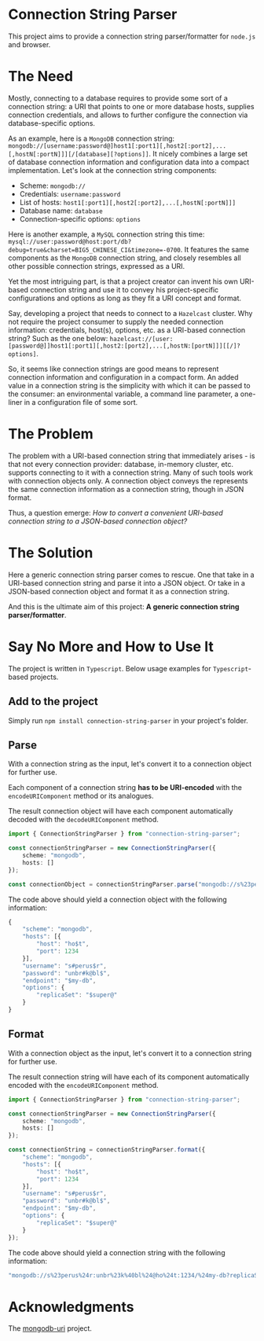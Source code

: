 # Connection String Parser
This project aims to provide a connection string parser/formatter for `node.js` and browser.

# The Need
Mostly, connecting to a database requires to provide some sort of a connection string: a URI that points to one or more database hosts, supplies connection credentials, and allows to further configure the connection via database-specific options.

As an example, here is a `MongoDB` connection string: `mongodb://[username:password@]host1[:port1][,host2[:port2],...[,hostN[:portN]]][/[database][?options]]`. It nicely combines a large set of database connection information and configuration data into a compact implementation. Let's look at the connection string components:

* Scheme: `mongodb://`
* Credentials: `username:password`
* List of hosts: `host1[:port1][,host2[:port2],...[,hostN[:portN]]]`
* Database name: `database`
* Connection-specific options: `options`

Here is another example, a `MySQL` connection string this time: `mysql://user:password@host:port/db?debug=true&charset=BIG5_CHINESE_CI&timezone=-0700`. It features the same components as the `MongoDB` connection string, and closely resembles all other possible connection strings, expressed as a URI.

Yet the most intriguing part, is that a project creator can invent his own URI-based connection string and use it to convey his project-specific configurations and options as long as they fit a URI concept and format.

Say, developing a project that needs to connect to a `Hazelcast` cluster. Why not require the project consumer to supply the needed connection information: credentials, host(s), options, etc. as a URI-based connection string? Such as the one below: `hazelcast://[user:[password@]]host1[:port1][,host2:[port2],...[,hostN:[portN]]][[/]?options]`.

So, it seems like connection strings are good means to represent connection information and configuration in a compact form. An added value in a connection string is the simplicity with which it can be passed to the consumer: an environmental variable, a command line parameter, a one-liner in a configuration file of some sort.

# The Problem
The problem with a URI-based connection string that immediately arises - is that not every connection provider: database, in-memory cluster, etc. supports connecting to it with a connection string. Many of such tools work with connection objects only. A connection object conveys the represents the same connection information as a connection string, though in JSON format.

Thus, a question emerge: *How to convert a convenient URI-based connection string to a JSON-based connection object?*

# The Solution
Here a generic connection string parser comes to rescue. One that take in a URI-based connection string and parse it into a JSON object. Or take in a JSON-based connection object and format it as a connection string.

And this is the ultimate aim of this project: **A generic connection string parser/formatter**.

# Say No More and How to Use It
The project is written in `Typescript`. Below usage examples for `Typescript`-based projects.

## Add to the project
Simply run `npm install connection-string-parser` in your project's folder.

## Parse
With a connection string as the input, let's convert it to a connection object for further use.

Each component of a connection string **has to be URI-encoded** with the `encodeURIComponent` method or its analogues.

The result connection object will have each component automatically decoded with the `decodeURIComponent` method.

```typescript
import { ConnectionStringParser } from "connection-string-parser";

const connectionStringParser = new ConnectionStringParser({
	scheme: "mongodb",
	hosts: []
});

const connectionObject = connectionStringParser.parse("mongodb://s%23perus%24r:unbr%23k%40bl%24@ho%24t:1234/%24my-db?replicaSet=%24super%40");
```

The code above should yield a connection object with the following information:

```typescript
{
	"scheme": "mongodb",
	"hosts": [{
		"host": "ho$t",
		"port": 1234
	}],
	"username": "s#perus$r",
	"password": "unbr#k@bl$",
	"endpoint": "$my-db",
	"options": {
		"replicaSet": "$super@"
	}
}
```

## Format
With a connection object as the input, let's convert it to a connection string for further use.

The result connection string will have each of its component automatically encoded with the `encodeURIComponent` method.

```typescript
import { ConnectionStringParser } from "connection-string-parser";

const connectionStringParser = new ConnectionStringParser({
	scheme: "mongodb",
	hosts: []
});

const connectionString = connectionStringParser.format({
	"scheme": "mongodb",
	"hosts": [{
		"host": "ho$t",
		"port": 1234
	}],
	"username": "s#perus$r",
	"password": "unbr#k@bl$",
	"endpoint": "$my-db",
	"options": {
		"replicaSet": "$super@"
	}
});
```

The code above should yield a connection string with the following information:

```typescript
"mongodb://s%23perus%24r:unbr%23k%40bl%24@ho%24t:1234/%24my-db?replicaSet=%24super%40"
```

# Acknowledgments
The [mongodb-uri](https://github.com/mongolab/mongodb-uri-node) project.